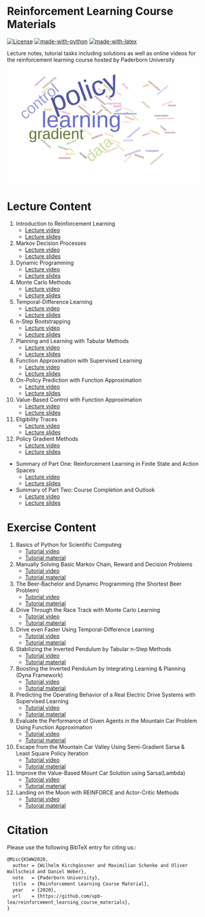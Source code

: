 Reinforcement Learning Course Materials
=======================================
[![License](https://img.shields.io/github/license/mashape/apistatus.svg?maxAge=2592000)](https://github.com/upb-lea/reinforcement_learning_course_materials/blob/master/LICENSE)
[![made-with-python](https://img.shields.io/badge/Made%20with-Python-1f425f.svg)](https://www.python.org/)
[![made-with-latex](https://img.shields.io/badge/Made%20with-LaTeX-1f425f.svg)](https://www.latex-project.org/)

Lecture notes, tutorial tasks including solutions as well as online videos for the reinforcement learning course hosted by Paderborn University
![Example](./img/wordcloud.svg)

# Lecture Content
01. Introduction to Reinforcement Learning
    * [Lecture video](https://www.youtube.com/watch?v=9LLzaIJuu-E&feature=youtu.be)
    * [Lecture slides](https://ei.uni-paderborn.de/en/lea)   
02. Markov Decision Processes
    * [Lecture video](https://www.youtube.com/watch?v=WswYbJOyJUo&feature=youtu.be)
    * [Lecture slides](https://ei.uni-paderborn.de/en/lea) 
03. Dynamic Programming
    * [Lecture video](https://www.youtube.com/watch?v=RPHaH0c6k-I&feature=youtu.be)
    * [Lecture slides](https://ei.uni-paderborn.de/en/lea) 
04. Monte Carlo Methods
    * [Lecture video](https://www.youtube.com/watch?v=YsAm3w2ev0g&feature=youtu.be)
    * [Lecture slides](https://ei.uni-paderborn.de/en/lea) 
05. Temporal-Difference Learning
    * [Lecture video](https://www.youtube.com/watch?v=w10WMaYgCMQ)
    * [Lecture slides](https://ei.uni-paderborn.de/en/lea) 
06. n-Step Bootstrapping
    * [Lecture video](https://www.youtube.com/watch?v=HEt9z3CASn0&feature=youtu.be)
    * [Lecture slides](https://ei.uni-paderborn.de/en/lea) 
07. Planning and Learning with Tabular Methods
    * [Lecture video](https://www.youtube.com/watch?v=bLl3s2VgRag&feature=youtu.be)
    * [Lecture slides](https://ei.uni-paderborn.de/en/lea) 
08. Function Approximation with Supervised Learning
    * [Lecture video](https://www.youtube.com/watch?v=xitBw9azPKE&feature=youtu.be)
    * [Lecture slides](https://ei.uni-paderborn.de/en/lea) 
09. On-Policy Prediction with Function Approximation
    * [Lecture video](https://www.youtube.com/watch?v=vxenJGAFM4g&feature=youtu.be)
    * [Lecture slides](https://ei.uni-paderborn.de/en/lea) 
10. Value-Based Control with Function Approximation
    * [Lecture video](https://www.youtube.com/watch?v=YNf-ezTKB78)
    * [Lecture slides](https://ei.uni-paderborn.de/en/lea) 
11. Eligibility Traces
    * [Lecture video](https://www.youtube.com/watch?v=xLUXeASnqwE)
    * [Lecture slides](https://ei.uni-paderborn.de/en/lea) 
12. Policy Gradient Methods
    * [Lecture video](https://www.youtube.com/watch?v=pk3zIYW2-G8&feature=youtu.be)
    * [Lecture slides](https://ei.uni-paderborn.de/en/lea) 

* Summary of Part One: Reinforcement Learning in Finite State and Action Spaces
    * [Lecture video](https://www.youtube.com/watch?v=bRpWfOSvMTg)
    * [Lecture slides](https://ei.uni-paderborn.de/en/lea) 
* Summary of Part Two: Course Completion and Outlook
    * [Lecture video](https://www.youtube.com/watch?v=4pYqOkXVX2w&feature=youtu.be)
    * [Lecture slides](https://ei.uni-paderborn.de/en/lea) 



# Exercise Content
01. Basics of Python for Scientific Computing
    * [Tutorial video](https://www.youtube.com/watch?v=MJXVQXkOEAA&feature=youtu.be)
    * [Tutorial material](../master/exercises/ex01) 
02. Manually Solving Basic Markov Chain, Reward and Decision Problems
    * [Tutorial video](https://www.youtube.com/watch?v=3PPIHd3lO4k)
    * [Tutorial material](../master/exercises/ex02) 
03. The Beer-Bachelor and Dynamic Programming (the Shortest Beer Problem)
    * [Tutorial video](https://www.youtube.com/watch?v=Z9QTRtJfZaM&feature=youtu.be)
    * [Tutorial material](../master/exercises/ex03) 
04. Drive Through the Race Track with Monte Carlo Learning
    * [Tutorial video](https://www.youtube.com/watch?v=GlL1d4Ivo_g&t=880s)
    * [Tutorial material](../master/exercises/ex04) 
05. Drive even Faster Using Temporal-Difference Learning
    * [Tutorial video](https://www.youtube.com/watch?v=eTFugChiOaE&feature=youtu.be)
    * [Tutorial material](../master/exercises/ex05) 
06. Stabilizing the Inverted Pendulum by Tabular n-Step Methods
    * [Tutorial video](https://www.youtube.com/watch?v=4ACrTBFRw50)
    * [Tutorial material](../master/exercises/ex06) 
07. Boosting the Inverted Pendulum by Integrating Learning & Planning (Dyna Framework)
    * [Tutorial video](https://www.youtube.com/watch?v=KXNu7xDZ9Bg&feature=youtu.be)
    * [Tutorial material](../master/exercises/ex07) 
08. Predicting the Operating Behavior of a Real Electric Drive Systems with Supervised Learning
    * [Tutorial video](https://www.youtube.com/watch?v=zxC87jRnT08)
    * [Tutorial material](../master/exercises/ex08) 
09. Evaluate the Performance of Given Agents in the Mountain Car Problem Using Function Approximation 
    * [Tutorial video](https://www.youtube.com/watch?v=zCv29hVyxNk&t=2162s)
    * [Tutorial material](../master/exercises/ex09) 
10. Escape from the Mountain Car Valley Using Semi-Gradient Sarsa & Least Square Policy Iteration
    * [Tutorial video](https://www.youtube.com/watch?v=FrMSB7Dgp7c&feature=youtu.be)
    * [Tutorial material](../master/exercises/ex10) 
11. Improve the Value-Based Mount Car Solution using Sarsa(Lambda)
    * [Tutorial video](https://www.youtube.com/watch?v=bhZGpuh5-6M)
    * [Tutorial material](../master/exercises/ex11) 
12. Landing on the Moon with REINFORCE and Actor-Critic Methods
    * [Tutorial video](https://www.youtube.com/watch?v=pk3zIYW2-G8&feature=youtu.be)
    * [Tutorial material](../master/exercises/ex12) 

# Citation
Please use the following BibTeX entry for citing us::

    @Misc{KSWW2020,
      author = {Wilhelm Kirchgässner and Maximilian Schenke and Oliver Wallscheid and Daniel Weber},
      note   = {Paderborn University},
      title  = {Reinforcement Learning Course Material},
      year   = {2020},
      url    = {https://github.com/upb-lea/reinforcement_learning_course_materials},
    }
